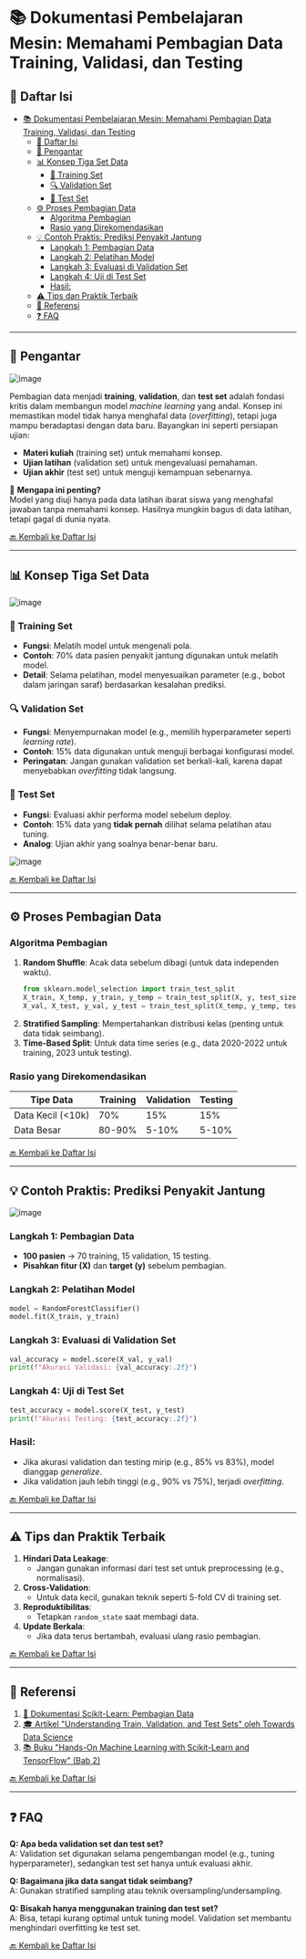 
# 📚 Dokumentasi Pembelajaran Mesin: Memahami Pembagian Data Training, Validasi, dan Testing

## 📑 Daftar Isi
- [📚 Dokumentasi Pembelajaran Mesin: Memahami Pembagian Data Training, Validasi, dan Testing](#-dokumentasi-pembelajaran-mesin-memahami-pembagian-data-training-validasi-dan-testing)
  - [📑 Daftar Isi](#-daftar-isi)
  - [🚀 Pengantar](#-pengantar)
  - [📊 Konsep Tiga Set Data](#-konsep-tiga-set-data)
    - [🎯 Training Set](#-training-set)
    - [🔍 Validation Set](#-validation-set)
    - [📝 Test Set](#-test-set)
  - [⚙️ Proses Pembagian Data](#️-proses-pembagian-data)
    - [Algoritma Pembagian](#algoritma-pembagian)
    - [Rasio yang Direkomendasikan](#rasio-yang-direkomendasikan)
  - [💡 Contoh Praktis: Prediksi Penyakit Jantung](#-contoh-praktis-prediksi-penyakit-jantung)
    - [Langkah 1: Pembagian Data](#langkah-1-pembagian-data)
    - [Langkah 2: Pelatihan Model](#langkah-2-pelatihan-model)
    - [Langkah 3: Evaluasi di Validation Set](#langkah-3-evaluasi-di-validation-set)
    - [Langkah 4: Uji di Test Set](#langkah-4-uji-di-test-set)
    - [Hasil:](#hasil)
  - [⚠️ Tips dan Praktik Terbaik](#️-tips-dan-praktik-terbaik)
  - [🔗 Referensi](#-referensi)
  - [❓ FAQ](#-faq)

---

## 🚀 Pengantar

![image](https://github.com/user-attachments/assets/497fc045-caf7-4a45-a203-7eb7adc88b66)

Pembagian data menjadi **training**, **validation**, dan **test set** adalah fondasi kritis dalam membangun model _machine learning_ yang andal. Konsep ini memastikan model tidak hanya menghafal data (_overfitting_), tetapi juga mampu beradaptasi dengan data baru. Bayangkan ini seperti persiapan ujian:  
- **Materi kuliah** (training set) untuk memahami konsep.  
- **Ujian latihan** (validation set) untuk mengevaluasi pemahaman.  
- **Ujian akhir** (test set) untuk menguji kemampuan sebenarnya.  

📌 **Mengapa ini penting?**  
Model yang diuji hanya pada data latihan ibarat siswa yang menghafal jawaban tanpa memahami konsep. Hasilnya mungkin bagus di data latihan, tetapi gagal di dunia nyata.

[🔙 Kembali ke Daftar Isi](#daftar-isi)

---

## 📊 Konsep Tiga Set Data

![image](https://github.com/user-attachments/assets/e47a0342-cfb1-4353-a3f1-6717a291ec02)

### 🎯 Training Set
- **Fungsi**: Melatih model untuk mengenali pola.  
- **Contoh**: 70% data pasien penyakit jantung digunakan untuk melatih model.  
- **Detail**: Selama pelatihan, model menyesuaikan parameter (e.g., bobot dalam jaringan saraf) berdasarkan kesalahan prediksi.  

### 🔍 Validation Set
- **Fungsi**: Menyempurnakan model (e.g., memilih hyperparameter seperti _learning rate_).  
- **Contoh**: 15% data digunakan untuk menguji berbagai konfigurasi model.  
- **Peringatan**: Jangan gunakan validation set berkali-kali, karena dapat menyebabkan _overfitting_ tidak langsung.  

### 📝 Test Set
- **Fungsi**: Evaluasi akhir performa model sebelum deploy.  
- **Contoh**: 15% data yang **tidak pernah** dilihat selama pelatihan atau tuning.  
- **Analog**: Ujian akhir yang soalnya benar-benar baru.

![image](https://github.com/user-attachments/assets/709bc3f6-9af6-4c45-abd2-591af2c0a857)


[🔙 Kembali ke Daftar Isi](#daftar-isi)

---

## ⚙️ Proses Pembagian Data
### Algoritma Pembagian
1. **Random Shuffle**: Acak data sebelum dibagi (untuk data independen waktu).  
   ```python
   from sklearn.model_selection import train_test_split
   X_train, X_temp, y_train, y_temp = train_test_split(X, y, test_size=0.3, random_state=42)
   X_val, X_test, y_val, y_test = train_test_split(X_temp, y_temp, test_size=0.5)
   ```
2. **Stratified Sampling**: Mempertahankan distribusi kelas (penting untuk data tidak seimbang).  
3. **Time-Based Split**: Untuk data time series (e.g., data 2020-2022 untuk training, 2023 untuk testing).  

### Rasio yang Direkomendasikan
| Tipe Data          | Training | Validation | Testing |  
|---------------------|----------|------------|---------|  
| Data Kecil (<10k)   | 70%      | 15%        | 15%     |  
| Data Besar          | 80-90%   | 5-10%      | 5-10%   |  

[🔙 Kembali ke Daftar Isi](#daftar-isi)

---

## 💡 Contoh Praktis: Prediksi Penyakit Jantung

![image](https://github.com/user-attachments/assets/fea22969-2ff1-426b-ae5d-6352932e36dc)

### Langkah 1: Pembagian Data
- **100 pasien** → 70 training, 15 validation, 15 testing.  
- **Pisahkan fitur (X)** dan **target (y)** sebelum pembagian.  

### Langkah 2: Pelatihan Model
```python
model = RandomForestClassifier()
model.fit(X_train, y_train)
```

### Langkah 3: Evaluasi di Validation Set
```python
val_accuracy = model.score(X_val, y_val)
print(f"Akurasi Validasi: {val_accuracy:.2f}")
```

### Langkah 4: Uji di Test Set
```python
test_accuracy = model.score(X_test, y_test)
print(f"Akurasi Testing: {test_accuracy:.2f}")
```

### Hasil:
- Jika akurasi validation dan testing mirip (e.g., 85% vs 83%), model dianggap _generalize_.  
- Jika validation jauh lebih tinggi (e.g., 90% vs 75%), terjadi _overfitting_.

[🔙 Kembali ke Daftar Isi](#daftar-isi)

---

## ⚠️ Tips dan Praktik Terbaik
1. **Hindari Data Leakage**:  
   - Jangan gunakan informasi dari test set untuk preprocessing (e.g., normalisasi).  
2. **Cross-Validation**:  
   - Untuk data kecil, gunakan teknik seperti 5-fold CV di training set.  
3. **Reproduktibilitas**:  
   - Tetapkan `random_state` saat membagi data.  
4. **Update Berkala**:  
   - Jika data terus bertambah, evaluasi ulang rasio pembagian.  

[🔙 Kembali ke Daftar Isi](#daftar-isi)

---

## 🔗 Referensi
1. [📄 Dokumentasi Scikit-Learn: Pembagian Data](https://scikit-learn.org/stable/modules/generated/sklearn.model_selection.train_test_split.html)  
2. [🎓 Artikel "Understanding Train, Validation, and Test Sets" oleh Towards Data Science](https://towardsdatascience.com/train-validation-and-test-sets-72cb40cba9e7)  
3. [📚 Buku "Hands-On Machine Learning with Scikit-Learn and TensorFlow" (Bab 2)](https://www.oreilly.com/library/view/hands-on-machine-learning/9781492032632/)  

[🔙 Kembali ke Daftar Isi](#daftar-isi)

---

## ❓ FAQ
**Q: Apa beda validation set dan test set?**  
A: Validation set digunakan selama pengembangan model (e.g., tuning hyperparameter), sedangkan test set hanya untuk evaluasi akhir.  

**Q: Bagaimana jika data sangat tidak seimbang?**  
A: Gunakan stratified sampling atau teknik oversampling/undersampling.  

**Q: Bisakah hanya menggunakan training dan test set?**  
A: Bisa, tetapi kurang optimal untuk tuning model. Validation set membantu menghindari overfitting ke test set.  

[🔙 Kembali ke Daftar Isi](#daftar-isi)
